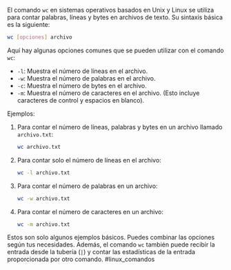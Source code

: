 El comando `wc` en sistemas operativos basados en Unix y Linux se utiliza para contar palabras, líneas y bytes en archivos de texto. Su sintaxis básica es la siguiente:

```bash
wc [opciones] archivo
```

Aquí hay algunas opciones comunes que se pueden utilizar con el comando `wc`:

- `-l`: Muestra el número de líneas en el archivo.
- `-w`: Muestra el número de palabras en el archivo.
- `-c`: Muestra el número de bytes en el archivo.
- `-m`: Muestra el número de caracteres en el archivo. (Esto incluye caracteres de control y espacios en blanco).

Ejemplos:

1. Para contar el número de líneas, palabras y bytes en un archivo llamado `archivo.txt`:

    ```bash
    wc archivo.txt
    ```

2. Para contar solo el número de líneas en el archivo:

    ```bash
    wc -l archivo.txt
    ```

3. Para contar el número de palabras en un archivo:

    ```bash
    wc -w archivo.txt
    ```

4. Para contar el número de caracteres en un archivo:

    ```bash
    wc -m archivo.txt
    ```

Estos son solo algunos ejemplos básicos. Puedes combinar las opciones según tus necesidades. Además, el comando `wc` también puede recibir la entrada desde la tubería (`|`) y contar las estadísticas de la entrada proporcionada por otro comando.
#linux_comandos
